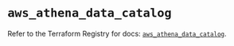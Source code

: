 # `aws_athena_data_catalog`

Refer to the Terraform Registry for docs: [`aws_athena_data_catalog`](https://registry.terraform.io/providers/hashicorp/aws/5.79.0/docs/resources/athena_data_catalog).
